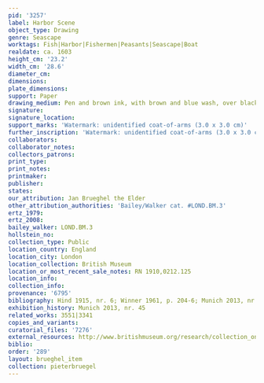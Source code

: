 ```yaml
---
pid: '3257'
label: Harbor Scene
object_type: Drawing
genre: Seascape
worktags: Fish|Harbor|Fishermen|Peasants|Seascape|Boat
realdate: ca. 1603
height_cm: '23.2'
width_cm: '28.6'
diameter_cm:
dimensions:
plate_dimensions:
support: Paper
drawing_medium: Pen and brown ink, with brown and blue wash, over black chalk
signature:
signature_location:
support_marks: 'Watermark: unidentified coat-of-arms (3.0 x 3.0 cm)'
further_inscription: 'Watermark: unidentified coat-of-arms (3.0 x 3.0 cm)'
collaborators:
collaborator_notes:
collectors_patrons:
print_type:
print_notes:
printmaker:
publisher:
states:
our_attribution: Jan Brueghel the Elder
other_attribution_authorities: 'Bailey/Walker cat. #LOND.BM.3'
ertz_1979:
ertz_2008:
bailey_walker: LOND.BM.3
hollstein_no:
collection_type: Public
location_country: England
location_city: London
location_collection: British Museum
location_or_most_recent_sale_notes: RN 1910,0212.125
location_info:
collection_info:
provenance: '6795'
bibliography: Hind 1915, nr. 6; Winner 1961, p. 204-6; Munich 2013, nr. 45
exhibition_history: Munich 2013, nr. 45
related_works: 3551|3341
copies_and_variants:
curatorial_files: '7276'
external_resources: http://www.britishmuseum.org/research/collection_online/collection_object_details.aspx?objectId=712254&partId=1&searchText=1910%2C0212.125&page=1
biblio:
order: '289'
layout: brueghel_item
collection: pieterbruegel
---
```


